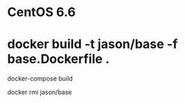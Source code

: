 # CentOS 6.6

# docker build -t jason/base -f base.Dockerfile .
docker-compose build

docker rmi jason/base



